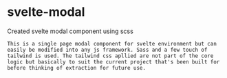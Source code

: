 # svelte-modal
Created svelte modal component using scss
```
This is a single page modal component for svelte environment but can easily be modified into any js framework. Sass and a few touch of tailwind is used. The tailwind css apllied are not part of the core logic but basically to suit the current project that's been built for before thinking of extraction for future use.
```
